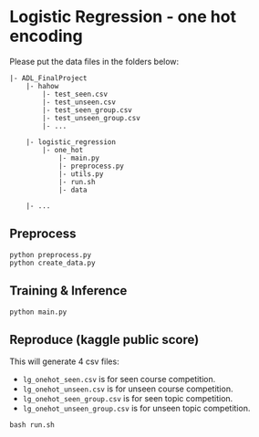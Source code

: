 # Logistic Regression - one hot encoding
Please put the data files in the folders below:
```
|- ADL_FinalProject
    |- hahow
        |- test_seen.csv
        |- test_unseen.csv
        |- test_seen_group.csv
        |- test_unseen_group.csv
        |- ...

    |- logistic_regression
        |- one_hot
            |- main.py
            |- preprocess.py
            |- utils.py
            |- run.sh
            |- data

    |- ...
```

## Preprocess
```
python preprocess.py
python create_data.py
```

## Training & Inference
```
python main.py
```

## Reproduce (kaggle public score)
This will generate 4 csv files: 
- `lg_onehot_seen.csv` is for seen course competition.
- `lg_onehot_unseen.csv` is for unseen course competition.
- `lg_onehot_seen_group.csv` is for seen topic competition.
- `lg_onehot_unseen_group.csv` is for unseen topic competition.
```
bash run.sh
```